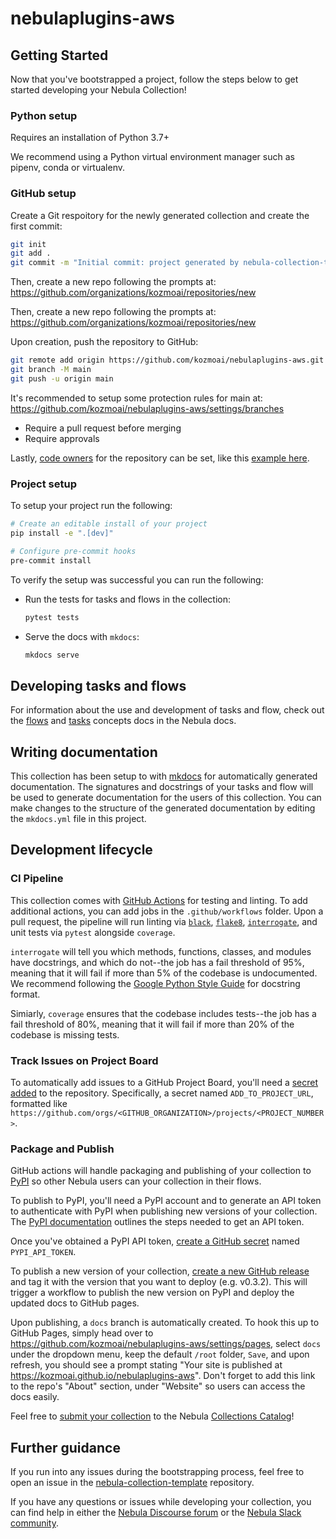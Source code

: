 # nebulaplugins-aws

## Getting Started

Now that you've bootstrapped a project, follow the steps below to get started developing your Nebula Collection!

### Python setup

Requires an installation of Python 3.7+

We recommend using a Python virtual environment manager such as pipenv, conda or virtualenv.

### GitHub setup

Create a Git respoitory for the newly generated collection and create the first commit:

```bash
git init
git add .
git commit -m "Initial commit: project generated by nebula-collection-template"
```

Then, create a new repo following the prompts at:
https://github.com/organizations/kozmoai/repositories/new

Then, create a new repo following the prompts at:
https://github.com/organizations/kozmoai/repositories/new

Upon creation, push the repository to GitHub:
```bash
git remote add origin https://github.com/kozmoai/nebulaplugins-aws.git
git branch -M main
git push -u origin main
```

It's recommended to setup some protection rules for main at:
https://github.com/kozmoai/nebulaplugins-aws/settings/branches

- Require a pull request before merging
- Require approvals

Lastly, [code owners](https://docs.github.com/en/repositories/managing-your-repositorys-settings-and-features/customizing-your-repository/about-code-owners) for the repository can be set, like this [example here](https://github.com/kozmoai/nebula/blob/master/.github/CODEOWNERS).

### Project setup

To setup your project run the following:

```bash
# Create an editable install of your project
pip install -e ".[dev]"

# Configure pre-commit hooks
pre-commit install
```

To verify the setup was successful you can run the following:

- Run the tests for tasks and flows in the collection:
  ```bash
  pytest tests
  ```
- Serve the docs with `mkdocs`:
  ```bash
  mkdocs serve
  ```

## Developing tasks and flows

For information about the use and development of tasks and flow, check out the [flows](https://docs.nebula.io/concepts/flows/) and [tasks](https://docs.nebula.io/concepts/tasks/) concepts docs in the Nebula docs.

## Writing documentation

This collection has been setup to with [mkdocs](https://www.mkdocs.org/) for automatically generated documentation. The signatures and docstrings of your tasks and flow will be used to generate documentation for the users of this collection. You can make changes to the structure of the generated documentation by editing the `mkdocs.yml` file in this project.

## Development lifecycle

### CI Pipeline

This collection comes with [GitHub Actions](https://docs.github.com/en/actions) for testing and linting. To add additional actions, you can add jobs in the `.github/workflows` folder. Upon a pull request, the pipeline will run linting via [`black`](https://black.readthedocs.io/en/stable/), [`flake8`](https://flake8.pycqa.org/en/latest/), [`interrogate`](https://interrogate.readthedocs.io/en/latest/), and unit tests via `pytest` alongside `coverage`.

`interrogate` will tell you which methods, functions, classes, and modules have docstrings, and which do not--the job has a fail threshold of 95%, meaning that it will fail if more than 5% of the codebase is undocumented. We recommend following the [Google Python Style Guide](https://google.github.io/styleguide/pyguide.html#38-comments-and-docstrings) for docstring format.

Simiarly, `coverage` ensures that the codebase includes tests--the job has a fail threshold of 80%, meaning that it will fail if more than 20% of the codebase is missing tests.

### Track Issues on Project Board

To automatically add issues to a GitHub Project Board, you'll need a [secret added](https://docs.github.com/en/actions/security-guides/encrypted-secrets#creating-encrypted-secrets-for-an-environment) to the repository. Specifically, a secret named `ADD_TO_PROJECT_URL`, formatted like `https://github.com/orgs/<GITHUB_ORGANIZATION>/projects/<PROJECT_NUMBER>`.

### Package and Publish

GitHub actions will handle packaging and publishing of your collection to [PyPI](https://pypi.org/) so other Nebula users can your collection in their flows.

To publish to PyPI, you'll need a PyPI account and to generate an API token to authenticate with PyPI when publishing new versions of your collection. The [PyPI documentation](https://pypi.org/help/#apitoken) outlines the steps needed to get an API token.

Once you've obtained a PyPI API token, [create a GitHub secret](https://docs.github.com/en/actions/security-guides/encrypted-secrets#creating-encrypted-secrets-for-a-repository) named `PYPI_API_TOKEN`.

To publish a new version of your collection, [create a new GitHub release](https://docs.github.com/en/repositories/releasing-projects-on-github/managing-releases-in-a-repository#creating-a-release) and tag it with the version that you want to deploy (e.g. v0.3.2). This will trigger a workflow to publish the new version on PyPI and deploy the updated docs to GitHub pages.

Upon publishing, a `docs` branch is automatically created. To hook this up to GitHub Pages, simply head over to https://github.com/kozmoai/nebulaplugins-aws/settings/pages, select `docs` under the dropdown menu, keep the default `/root` folder, `Save`, and upon refresh, you should see a prompt stating "Your site is published at https://kozmoai.github.io/nebulaplugins-aws". Don't forget to add this link to the repo's "About" section, under "Website" so users can access the docs easily.

Feel free to [submit your collection](https://docs.nebula.io/collections/overview/#listing-in-the-collections-catalog) to the Nebula [Collections Catalog](https://docs.nebula.io/collections/catalog/)!

## Further guidance

If you run into any issues during the bootstrapping process, feel free to open an issue in the [nebula-collection-template](https://github.com/kozmoai/nebula-collection-template) repository.

If you have any questions or issues while developing your collection, you can find help in either the [Nebula Discourse forum](https://discourse.nebula.io/) or the [Nebula Slack community](https://nebula.io/slack).

